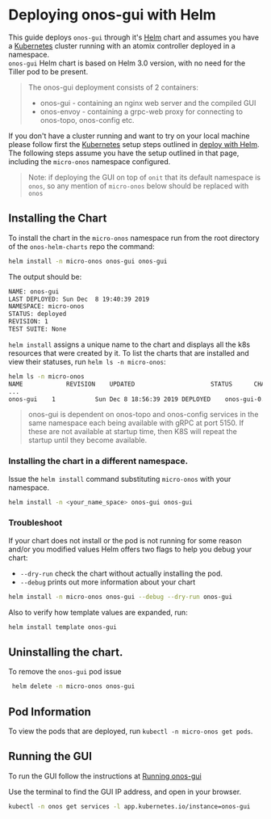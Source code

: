 # Deploying onos-gui with Helm

This guide deploys `onos-gui` through it's [Helm] chart and assumes you have a [Kubernetes] cluster running 
with an atomix controller deployed in a namespace.  
`onos-gui` Helm chart is based on Helm 3.0 version, with no need for the Tiller pod to be present.

> The onos-gui deployment consists of 2 containers:
>
> * onos-gui - containing an nginx web server and the compiled GUI
> * onos-envoy - containing a grpc-web proxy for connecting to onos-topo, onos-config etc.

If you don't have a cluster running and want to try on your local machine please follow first 
the [Kubernetes] setup steps outlined in [deploy with Helm](https://docs.onosproject.org/developers/deploy_with_helm/).
The following steps assume you have the setup outlined in that page, including the `micro-onos` namespace configured.

> Note: if deploying the GUI on top of `onit` that its default namespace is `onos`,
> so any mention of `micro-onos` below should be replaced with `onos` 

## Installing the Chart
To install the chart in the `micro-onos` namespace run from the root directory of the `onos-helm-charts` repo the command:
```bash
helm install -n micro-onos onos-gui onos-gui
```
The output should be:
```bash
NAME: onos-gui
LAST DEPLOYED: Sun Dec  8 19:40:39 2019
NAMESPACE: micro-onos
STATUS: deployed
REVISION: 1
TEST SUITE: None
```

`helm install` assigns a unique name to the chart and displays all the k8s resources that were
created by it. To list the charts that are installed and view their statuses, run `helm ls -n micro-onos`:

```bash
helm ls -n micro-onos
NAME          	REVISION	UPDATED                 	STATUS  	CHART                    	APP VERSION	NAMESPACE
...
onos-gui	1       	Sun Dec 8 18:56:39 2019	DEPLOYED	onos-gui-0.1.0	        0.1.0      	default
```

> onos-gui is dependent on onos-topo and onos-config services in the same namespace
> each being available with gRPC at port 5150. If these are not available at startup
> time, then K8S will repeat the startup until they become available.

### Installing the chart in a different namespace.

Issue the `helm install` command substituting `micro-onos` with your namespace.
```bash
helm install -n <your_name_space> onos-gui onos-gui
```

### Troubleshoot

If your chart does not install or the pod is not running for some reason and/or
you modified values Helm offers two flags to help you debug your chart:

* `--dry-run` check the chart without actually installing the pod. 
* `--debug` prints out more information about your chart

```bash
helm install -n micro-onos onos-gui --debug --dry-run onos-gui
```

Also to verify how template values are expanded, run:
```bash
helm install template onos-gui
```

## Uninstalling the chart.

To remove the `onos-gui` pod issue
```bash
 helm delete -n micro-onos onos-gui
```
## Pod Information

To view the pods that are deployed, run `kubectl -n micro-onos get pods`.

## Running the GUI
To run the GUI follow the instructions at [Running onos-gui](run.md)

Use the terminal to find the GUI IP address, and open in your browser.
```bash
kubectl -n onos get services -l app.kubernetes.io/instance=onos-gui
```

[Helm]: https://helm.sh/
[Kubernetes]: https://kubernetes.io/

